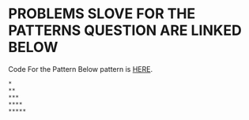 # PROBLEMS SLOVE FOR THE PATTERNS QUESTION ARE LINKED BELOW

Code For the Pattern Below pattern is [HERE](/src/patterns/pattern01.java). 
```
*
**
***
****
*****
```
